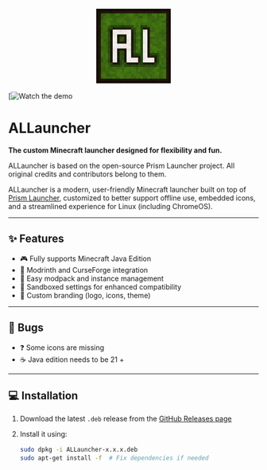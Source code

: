 <p align="center">
  <img src="logo.png" alt="ALLauncher Logo" width="150" />
</p>

[![Watch the demo](https://drive.google.com/file/d/1jKzhqHf7RaHBsX8lparJrzKS1juKA4vR/preview)


# ALLauncher

**The custom Minecraft launcher designed for flexibility and fun.**  

ALLauncher is based on the open-source Prism Launcher project.
All original credits and contributors belong to them.

ALLauncher is a modern, user-friendly Minecraft launcher built on top of [Prism Launcher](https://prismlauncher.org/), customized to better support offline use, embedded icons, and a streamlined experience for Linux (including ChromeOS).

---

## ✨ Features

- 🎮 Fully supports Minecraft Java Edition
- 🔌 Modrinth and CurseForge integration
- 🧱 Easy modpack and instance management
- 🧰 Sandboxed settings for enhanced compatibility
- 🎨 Custom branding (logo, icons, theme)

---

## 🐞 Bugs

- ❓ Some icons are missing
- ☕ Java edition needs to be 21 +

---

## 💻 Installation

1. Download the latest `.deb` release from the [GitHub Releases page](https://github.com/tytywuzhere344/ALLauncher/releases)
2. Install it using:

   ```bash
   sudo dpkg -i ALLauncher-x.x.x.deb
   sudo apt-get install -f  # Fix dependencies if needed
